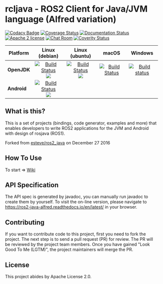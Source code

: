 rcljava - ROS2 Client for Java/JVM language (Alfred variation)
=============

[![Codacy Badge](https://api.codacy.com/project/badge/Grade/b0b714ef6e3f4dd88323ebad465e8dc0)](https://app.codacy.com/app/Alfred-Team/ros2_java?utm_source=github.com&utm_medium=referral&utm_content=ros2java-alfred/ros2_java&utm_campaign=badger)
[![Coverage Status](https://coveralls.io/repos/github/ros2java-alfred/ros2_java/badge.svg?branch=master)](https://coveralls.io/github/ros2java-alfred/ros2_java?branch=master) [![Documentation Status](https://readthedocs.org/projects/ros2-java-alfred/badge/?version=latest)](http://ros2-java-alfred.readthedocs.io/en/latest/?badge=latest) [![Apache 2 license](https://img.shields.io/badge/License-Apache%202.0-blue.svg)](https://github.com/ros2java-alfred/ros2_java/blob/master/LICENSE) [![Chat Room](https://badges.gitter.im/gitterHQ/gitterHQ.github.io.svg)](https://gitter.im/ros2java-alfred?utm_source=badge&utm_medium=badge&utm_campaign=pr-badge&utm_content=badge) [![Coverity Status](https://img.shields.io/coverity/scan/10818.svg)](https://scan.coverity.com/projects/ros2java-alfred-ros2_java)

| Platform | Linux (debian) | Linux (ubuntu) | macOS | Windows |
|----------|:--------:|:--------:|:--------:|:--------:|
| **OpenJDK** | [![Build Status](https://travis-ci.org/ros2java-alfred/ros2_java.svg?branch=master)](https://travis-ci.org/ros2java-alfred/ros2_java) <br/> [![](https://images.microbadger.com/badges/image/theosakamg7/ros2_java_docker:debian-ros2java.svg)](https://microbadger.com/images/theosakamg7/ros2_java_docker:debian-ros2java "Debian Testing ROS2_java") | [![Build Status](https://travis-ci.org/ros2java-alfred/ros2_java.svg?branch=master)](https://travis-ci.org/ros2java-alfred/ros2_java) <br/> [![](https://images.microbadger.com/badges/image/theosakamg7/ros2_java_docker:ubuntu-ros2java.svg)](https://microbadger.com/images/theosakamg7/ros2_java_docker:ubuntu-ros2java "Ubuntu Xenial LTS ROS2_java") | [![Build Status](https://travis-ci.org/ros2java-alfred/ros2_java.svg?branch=master)](https://travis-ci.org/ros2java-alfred/ros2_java) | [![Build status](https://ci.appveyor.com/api/projects/status/9s29i3wng8u396bt/branch/master?svg=true)](https://ci.appveyor.com/project/Theosakamg/ros2-java/branch/master) |
| **Android** | [![Build Status](https://travis-ci.org/ros2java-alfred/ros2_android.svg?branch=master)](https://travis-ci.org/ros2java-alfred/ros2_android) <br/> [![](https://images.microbadger.com/badges/image/theosakamg7/ros2_java_docker:debian-ros2android.svg)](https://microbadger.com/images/theosakamg7/ros2_java_docker:debian-ros2android "Debian Testing ROS2_java") | | | |

What is this?
-------------

This is a set of projects (bindings, code generator, examples and more) that enables developers to write ROS2
applications for the JVM and Android with design of rosjava (ROS1).

Forked from [esteve/ros2_java](https://github.com/esteve/ros2_java) on December 27 2016


## How To Use

To start => [Wiki](https://github.com/ros2java-alfred/ros2_java/wiki)

## API Specification

The API spec is generated by javadoc, you can manually run javadoc to create them by yourself. To visit the on-line version, please navigate to https://ros2-java-alfred.readthedocs.io/en/latest/ in your browser.

## Contributing

If you want to contribute code to this project, first you need to fork the project. The next step is to send a pull request (PR) for review. The PR will be reviewed by the project team members. Once you have gained "Look Good To Me (LGTM)", the project maintainers will merge the PR.

## License

This project abides by Apache License 2.0.
